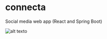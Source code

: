 # connecta
Social media web app (React and Spring Boot)

![alt texto](https://user-images.githubusercontent.com/13090095/71561646-10380800-2a71-11ea-9a06-784f942df894.png)
